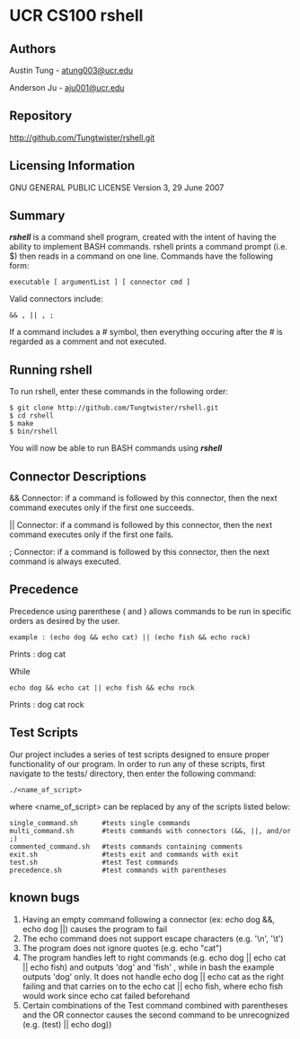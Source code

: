 UCR CS100 rshell
===

Authors
--------
Austin Tung - atung003@ucr.edu

Anderson Ju - aju001@ucr.edu

Repository
--------
http://github.com/Tungtwister/rshell.git

Licensing Information
--------
GNU GENERAL PUBLIC LICENSE
Version 3, 29 June 2007

Summary
--------
***rshell*** is a command shell program, created with the intent of having the 
ability to implement BASH commands. rshell prints a command prompt (i.e. $) 
then reads in a command on one line. Commands have the following form:
```
executable [ argumentList ] [ connector cmd ]
```
Valid connectors include:
```
&& , || , ;
```
If a command includes a # symbol, then everything occuring after the # is 
regarded as a comment and not executed.

Running rshell
--------
To run rshell, enter these commands in the following order:
```
$ git clone http://github.com/Tungtwister/rshell.git
$ cd rshell
$ make
$ bin/rshell

```
You will now be able to run BASH commands using ***rshell***

Connector Descriptions
--------
&& Connector: if a command is followed by this connector, then the next command 
   executes only if the first one succeeds.
   
|| Connector: if a command is followed by this connector, then the next command 
   executes only if the first one fails.
   
; Connector: if a command is followed by this connector, then the next command 
   is always executed.

Precedence
--------
Precedence using parenthese ( and ) allows commands to be run in specific orders as desired by the user.
```
example : (echo dog && echo cat) || (echo fish && echo rock)
```
Prints :
dog
cat

While
```
echo dog && echo cat || echo fish && echo rock
```
Prints :
dog
cat
rock

Test Scripts
--------
Our project includes a series of test scripts designed to ensure proper 
functionality of our program. In order to run any of these scripts, first 
navigate to the tests/ directory, then enter the following command:
```
./<name_of_script>
```
where <name_of_script> can be replaced by any of the scripts listed below:

```
single_command.sh      #tests single commands
multi_command.sh       #tests commands with connectors (&&, ||, and/or ;)
commented_command.sh   #tests commands containing comments
exit.sh                #tests exit and commands with exit
test.sh                #test Test commands
precedence.sh          #test commands with parentheses
```

known bugs
--------
1. Having an empty command following a connector (ex: echo dog &&, echo dog ||) causes the program to fail
2. The echo command does not support escape characters (e.g. '\n', '\t')
3. The program does not ignore quotes (e.g. echo "cat")
4. The program handles left to right commands (e.g. echo dog || echo cat || echo fish) and outputs 'dog' and 'fish' , while in bash the example outputs 'dog' only. It does not handle echo dog || echo cat as the right failing and that carries on to the echo cat || echo fish, where echo fish would work since echo cat failed beforehand
5. Certain combinations of the Test command combined with parentheses and the OR connector causes the second command to be unrecognized (e.g. (test) || echo dog))
